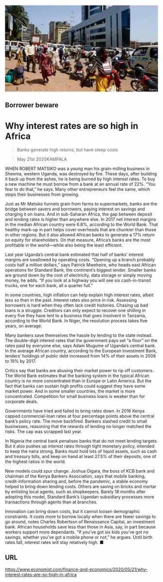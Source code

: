 ![](./images/20200523_FNP501.jpg)

## Borrower beware

# Why interest rates are so high in Africa

> Banks generate high returns, but have steep costs

> May 21st 2020KAMPALA

WHEN ROBERT MATSIKO was a young man his grain-milling business in Sheema, western Uganda, was destroyed by fire. These days, after building it back up from the ashes, he is being burned by high interest rates. To buy a new machine he must borrow from a bank at an annual rate of 22%. “You fear to do that,” he says. Many other entrepreneurs feel the same, which stops their businesses from growing.

Just as Mr Matsiko funnels grain from farms to supermarkets, banks are the bridge between savers and borrowers, paying interest on savings and charging it on loans. And in sub-Saharan Africa, the gap between deposit and lending rates is higher than anywhere else. In 2017 net interest margins in the median African country were 6.8%, according to the World Bank. That healthy mark-up in part helps cover overheads that are chunkier than those in other regions. But it also allowed African banks to generate a 17% return on equity for shareholders. On that measure, Africa’s banks are the most profitable in the world—while also being the least efficient.

Last year Uganda’s central bank estimated that half of banks’ interest margins are swallowed by operating costs. “Opening up a branch probably costs half a million dollars,” says Patrick Mweheire, who heads east African operations for Standard Bank, the continent’s biggest lender. Smaller banks are ground down by the cost of electricity, data storage or simply moving money, he adds. “If you look at a highway you will see six cash-in-transit trucks, one for each bank, all a quarter full.”

In some countries, high inflation can help explain high interest rates, albeit less so than in the past. Interest rates also price in risk. Assessing borrowers is hard when they often lack credit histories. Chasing up bad loans is a struggle. Creditors can only expect to recover one shilling in every five they have lent to a business that goes insolvent in Tanzania, according to the World Bank. In Niger, the resolution process takes five years, on average.

Many bankers save themselves the hassle by lending to the state instead. The double-digit interest rates that the government pays set “a floor” on the rates paid by everyone else, says Adam Mugume of Uganda’s central bank. In the average African country, according to the European Investment Bank, lenders’ holdings of public debt increased from 14% of their assets in 2008 to 19% by 2017.

Critics say that banks are abusing their market power to rip off customers. The World Bank estimates that the banking system in the typical African country is no more concentrated than in Europe or Latin America. But the fact that banks can sustain high profits could suggest they have some market power. And in some smaller countries, the market is more concentrated. Competition for small business loans is weaker than for corporate deals.

Governments have tried and failed to bring rates down. In 2016 Kenya capped commercial-loan rates at four percentage points above the central bank’s policy rate. The move backfired. Bankers slashed credit to small businesses, reasoning that the rewards of lending no longer matched the risks. The cap was scrapped last year.

In Nigeria the central bank penalises banks that do not meet lending targets. But it also pushes up interest rates through tight monetary policy, intended to keep the naira strong. Banks must hold lots of liquid assets, such as cash and treasury bills, and keep on hand at least 27.5% of their deposits, one of the highest ratios in the world.

New models could spur change. Joshua Oigara, the boss of KCB bank and chairman of the Kenya Bankers Association, says that mobile banking, credit-information sharing and, before the pandemic, a stable economy helped to bring down lending costs. Others are saving on bricks and mortar by enlisting local agents, such as shopkeepers. Barely 18 months after adopting this model, Standard Bank’s Ugandan subsidiary processes more transactions through agents than at branches.

Innovation can bring down costs, but it cannot loosen demographic constraints. It costs more to borrow locally when there are fewer savings to go around, notes Charles Robertson of Renaissance Capital, an investment bank. African households save less than those in Asia, say, in part because workers support more dependants. “If you’ve got six kids you’ve got no savings, whether you’ve got a mobile phone or not,” he argues. Until birth rates fall, interest rates will stay relatively high. ■

## URL

https://www.economist.com/finance-and-economics/2020/05/21/why-interest-rates-are-so-high-in-africa
